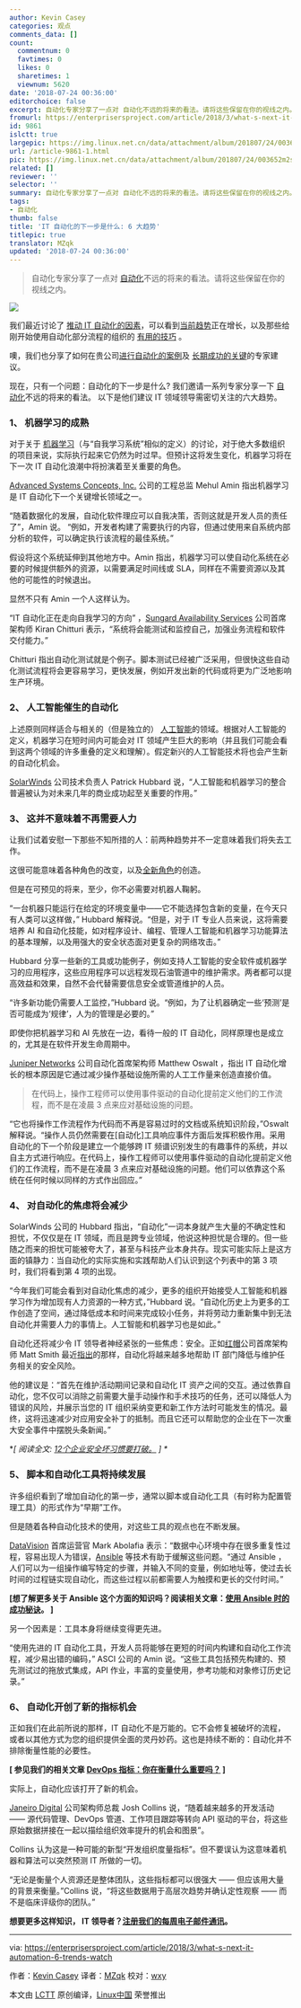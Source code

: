 ```yaml
---
author: Kevin Casey
categories: 观点
comments_data: []
count:
  commentnum: 0
  favtimes: 0
  likes: 0
  sharetimes: 1
  viewnum: 5620
date: '2018-07-24 00:36:00'
editorchoice: false
excerpt: 自动化专家分享了一点对 自动化不远的将来的看法。请将这些保留在你的视线之内。
fromurl: https://enterprisersproject.com/article/2018/3/what-s-next-it-automation-6-trends-watch
id: 9861
islctt: true
largepic: https://img.linux.net.cn/data/attachment/album/201807/24/003652m2sn0q9n42phujsz.png
url: /article-9861-1.html
pic: https://img.linux.net.cn/data/attachment/album/201807/24/003652m2sn0q9n42phujsz.png.thumb.jpg
related: []
reviewer: ''
selector: ''
summary: 自动化专家分享了一点对 自动化不远的将来的看法。请将这些保留在你的视线之内。
tags:
- 自动化
thumb: false
title: 'IT 自动化的下一步是什么: 6 大趋势'
titlepic: true
translator: MZqk
updated: '2018-07-24 00:36:00'
---
```



> 
> 自动化专家分享了一点对 [自动化](https://enterprisersproject.com/tags/automation)不远的将来的看法。请将这些保留在你的视线之内。
> 
> 
> 


![](/data/attachment/album/201807/24/003652m2sn0q9n42phujsz.png)


我们最近讨论了 [推动 IT 自动化的因素](https://enterprisersproject.com/article/2017/12/5-factors-fueling-automation-it-now)，可以看到[当前趋势](https://enterprisersproject.com/article/2017/12/4-trends-watch-it-automation-expands)正在增长，以及那些给刚开始使用自动化部分流程的组织的 [有用的技巧](https://enterprisersproject.com/article/2018/1/getting-started-automation-6-tips) 。


噢，我们也分享了如何在贵公司[进行自动化的案例](https://enterprisersproject.com/article/2018/1/how-make-case-it-automation)及 [长期成功的关键](https://enterprisersproject.com/article/2018/1/it-automation-best-practices-7-keys-long-term-success)的专家建议。


现在，只有一个问题：自动化的下一步是什么? 我们邀请一系列专家分享一下 [自动化](https://enterprisersproject.com/tags/automation)不远的将来的看法。 以下是他们建议 IT 领域领导需密切关注的六大趋势。


### 1、 机器学习的成熟


对于关于 [机器学习](https://enterprisersproject.com/article/2018/2/how-spot-machine-learning-opportunity)（与“自我学习系统”相似的定义）的讨论，对于绝大多数组织的项目来说，实际执行起来它仍然为时过早。但预计这将发生变化，机器学习将在下一次 IT 自动化浪潮中将扮演着至关重要的角色。


[Advanced Systems Concepts, Inc.](https://www.advsyscon.com/en-us/) 公司的工程总监 Mehul Amin 指出机器学习是 IT 自动化下一个关键增长领域之一。


“随着数据化的发展，自动化软件理应可以自我决策，否则这就是开发人员的责任了”，Amin 说。 “例如，开发者构建了需要执行的内容，但通过使用来自系统内部分析的软件，可以确定执行该流程的最佳系统。”


假设将这个系统延伸到其他地方中。Amin 指出，机器学习可以使自动化系统在必要的时候提供额外的资源，以需要满足时间线或 SLA，同样在不需要资源以及其他的可能性的时候退出。


显然不只有 Amin 一个人这样认为。


“IT 自动化正在走向自我学习的方向” ，[Sungard Availability Services](https://www.sungardas.com/en/) 公司首席架构师 Kiran Chitturi 表示，“系统将会能测试和监控自己，加强业务流程和软件交付能力。”


Chitturi 指出自动化测试就是个例子。脚本测试已经被广泛采用，但很快这些自动化测试流程将会更容易学习，更快发展，例如开发出新的代码或将更为广泛地影响生产环境。


### 2、 人工智能催生的自动化


上述原则同样适合与相关的（但是独立的） [人工智能](https://enterprisersproject.com/tags/artificial-intelligence)的领域。根据对人工智能的定义，机器学习在短时间内可能会对 IT 领域产生巨大的影响（并且我们可能会看到这两个领域的许多重叠的定义和理解）。假定新兴的人工智能技术将也会产生新的自动化机会。


[SolarWinds](https://www.solarwinds.com/) 公司技术负责人 Patrick Hubbard 说，“人工智能和机器学习的整合普遍被认为对未来几年的商业成功起至关重要的作用。”


### 3、 这并不意味着不再需要人力


让我们试着安慰一下那些不知所措的人：前两种趋势并不一定意味着我们将失去工作。


这很可能意味着各种角色的改变，以及[全新角色](https://enterprisersproject.com/article/2017/12/8-emerging-ai-jobs-it-pros)的创造。


但是在可预见的将来，至少，你不必需要对机器人鞠躬。


“一台机器只能运行在给定的环境变量中——它不能选择包含新的变量，在今天只有人类可以这样做，” Hubbard 解释说。“但是，对于 IT 专业人员来说，这将需要培养 AI 和自动化技能，如对程序设计、编程、管理人工智能和机器学习功能算法的基本理解，以及用强大的安全状态面对更复杂的网络攻击。”


Hubbard 分享一些新的工具或功能例子，例如支持人工智能的安全软件或机器学习的应用程序，这些应用程序可以远程发现石油管道中的维护需求。两者都可以提高效益和效果，自然不会代替需要信息安全或管道维护的人员。


“许多新功能仍需要人工监控，”Hubbard 说。“例如，为了让机器确定一些‘预测’是否可能成为‘规律’，人为的管理是必要的。”


即使你把机器学习和 AI 先放在一边，看待一般的 IT 自动化，同样原理也是成立的，尤其是在软件开发生命周期中。


[Juniper Networks](https://www.juniper.net/) 公司自动化首席架构师 Matthew Oswalt ，指出 IT 自动化增长的根本原因是它通过减少操作基础设施所需的人工工作量来创造直接价值。



> 
> 在代码上，操作工程师可以使用事件驱动的自动化提前定义他们的工作流程，而不是在凌晨 3 点来应对基础设施的问题。
> 
> 
> 


“它也将操作工作流程作为代码而不再是容易过时的文档或系统知识阶段，”Oswalt 解释说。“操作人员仍然需要在[自动化]工具响应事件方面后发挥积极作用。采用自动化的下一个阶段是建立一个能够跨 IT 频谱识别发生的有趣事件的系统，并以自主方式进行响应。在代码上，操作工程师可以使用事件驱动的自动化提前定义他们的工作流程，而不是在凌晨 3 点来应对基础设施的问题。他们可以依靠这个系统在任何时候以同样的方式作出回应。”


### 4、 对自动化的焦虑将会减少


SolarWinds 公司的 Hubbard 指出，“自动化”一词本身就产生大量的不确定性和担忧，不仅仅是在 IT 领域，而且是跨专业领域，他说这种担忧是合理的。但一些随之而来的担忧可能被夸大了，甚至与科技产业本身共存。现实可能实际上是这方面的镇静力：当自动化的实际实施和实践帮助人们认识到这个列表中的第 3 项时，我们将看到第 4 项的出现。


“今年我们可能会看到对自动化焦虑的减少，更多的组织开始接受人工智能和机器学习作为增加现有人力资源的一种方式，”Hubbard 说。“自动化历史上为更多的工作创造了空间，通过降低成本和时间来完成较小任务，并将劳动力重新集中到无法自动化并需要人力的事情上。人工智能和机器学习也是如此。”


自动化还将减少令 IT 领导者神经紧张的一些焦虑：安全。正如[红帽](https://www.redhat.com/en?intcmp=701f2000000tjyaAAA)公司首席架构师 Matt Smith 最近[指出](https://enterprisersproject.com/article/2018/2/12-bad-enterprise-security-habits-break)的那样，自动化将越来越多地帮助 IT 部门降低与维护任务相关的安全风险。


他的建议是：“首先在维护活动期间记录和自动化 IT 资产之间的交互。通过依靠自动化，您不仅可以消除之前需要大量手动操作和手术技巧的任务，还可以降低人为错误的风险，并展示当您的 IT 组织采纳变更和新工作方法时可能发生的情况。最终，这将迅速减少对应用安全补丁的抵制。而且它还可以帮助您的企业在下一次重大安全事件中摆脱头条新闻。”


\**[ 阅读全文: [12个企业安全坏习惯要打破。](https://enterprisersproject.com/article/2018/2/12-bad-enterprise-security-habits-break?sc_cid=70160000000h0aXAAQ) ] \**


### 5、 脚本和自动化工具将持续发展


许多组织看到了增加自动化的第一步，通常以脚本或自动化工具（有时称为配置管理工具）的形式作为“早期”工作。


但是随着各种自动化技术的使用，对这些工具的观点也在不断发展。


[DataVision](https://datavision.com/) 首席运营官 Mark Abolafia 表示：“数据中心环境中存在很多重复性过程，容易出现人为错误，[Ansible](https://opensource.com/tags/ansible) 等技术有助于缓解这些问题。“通过 Ansible ，人们可以为一组操作编写特定的步骤，并输入不同的变量，例如地址等，使过去长时间的过程链实现自动化，而这些过程以前都需要人为触摸和更长的交付时间。”


**[想了解更多关于 Ansible 这个方面的知识吗？阅读相关文章：[使用 Ansible 时的成功秘诀](https://opensource.com/article/18/2/tips-success-when-getting-started-ansible?intcmp=701f2000000tjyaAAA)。 ]**


另一个因素是：工具本身将继续变得更先进。


“使用先进的 IT 自动化工具，开发人员将能够在更短的时间内构建和自动化工作流程，减少易出错的编码，” ASCI 公司的 Amin 说。“这些工具包括预先构建的、预先测试过的拖放式集成，API 作业，丰富的变量使用，参考功能和对象修订历史记录。”


### 6、 自动化开创了新的指标机会


正如我们在此前所说的那样，IT 自动化不是万能的。它不会修复被破坏的流程，或者以其他方式为您的组织提供全面的灵丹妙药。这也是持续不断的：自动化并不排除衡量性能的必要性。


**[ 参见我们的相关文章 [DevOps 指标：你在衡量什么重要吗？](https://enterprisersproject.com/article/2017/7/devops-metrics-are-you-measuring-what-matters?sc_cid=70160000000h0aXAAQ) ]**


实际上，自动化应该打开了新的机会。


[Janeiro Digital](https://www.janeirodigital.com/) 公司架构师总裁 Josh Collins 说，“随着越来越多的开发活动 —— 源代码管理、DevOps 管道、工作项目跟踪等转向 API 驱动的平台，将这些原始数据拼接在一起以描绘组织效率提升的机会和图景”。


Collins 认为这是一种可能的新型“开发组织度量指标”。但不要误认为这意味着机器和算法可以突然预测 IT 所做的一切。


“无论是衡量个人资源还是整体团队，这些指标都可以很强大 —— 但应该用大量的背景来衡量。”Collins 说，“将这些数据用于高层次趋势并确认定性观察 —— 而不是临床评级你的团队。”


**想要更多这样知识， IT 领导者？[注册我们的每周电子邮件通讯](https://enterprisersproject.com/email-newsletter?intcmp=701f2000000tsjPAAQ)。**




---


via: <https://enterprisersproject.com/article/2018/3/what-s-next-it-automation-6-trends-watch>


作者：[Kevin Casey](https://enterprisersproject.com/user/kevin-casey) 译者：[MZqk](https://github.com/MZqk) 校对：[wxy](https://github.com/wxy)


本文由 [LCTT](https://github.com/LCTT/TranslateProject) 原创编译，[Linux中国](https://linux.cn/) 荣誉推出